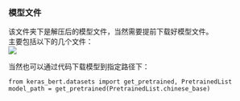 ### 模型文件
该文件夹下是解压后的模型文件，当然需要提前下载好模型文件。<br>
主要包括以下的几个文件：<br>
![](https://github.com/TATlong/keras_bert/blob/master/pretrained_model/%E6%A8%A1%E5%9E%8B%E6%96%87%E4%BB%B6.png)

当然也可以通过代码下载模型到指定路径下：

    from keras_bert.datasets import get_pretrained, PretrainedList
    model_path = get_pretrained(PretrainedList.chinese_base)

